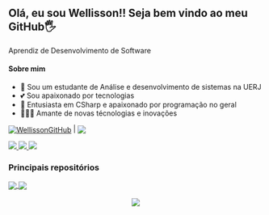 ## Olá, eu sou Wellisson!! Seja bem vindo ao meu GitHub🖐️

Aprendiz de Desenvolvimento de Software

#### Sobre mim
- 📖 Sou um estudante de Análise e desenvolvimento de sistemas na UERJ
- 💕 Sou apaixonado por tecnologias
- 🤩 Entusiasta em CSharp e apaixonado por programação no geral
- 👨🏿‍💻 Amante de novas técnologias e inovações

<a href="https://github.com/wellissonreis"><img align="center" src="https://github-readme-stats.vercel.app/api?username=wellissonreis&show_icons=true&include_all_commits=true&theme=buefy&hide_border=true" alt="WellissonGitHub" /></a> | <a href="https://github.com/wellissonreis"><img align="center" src="https://github-readme-stats.vercel.app/api/top-langs/?username=wellissonreis&layout=compact&theme=buefy&hide_border=true" /></a>


<div>
 <a href="https://www.linkedin.com/in/wellisson-reis2712/"> <img src="https://img.shields.io/badge/LinkedIn-0077B5?style=for-the-badge&logo=linkedin&logoColor=white"> </a>
 <a href="mailto:Wellissonsilvareis28@gmail.com"> <img src="https://img.shields.io/badge/Gmail-D14836?style=for-the-badge&logo=gmail&logoColor=white"> </a>
 <a href="mailto:Wellissonsilvareis28@hotmail.com"> <img src="https://img.shields.io/badge/Microsoft_Outlook-0078D4?style=for-the-badge&logo=microsoft-outlook&logoColor=white"> </a>
 
</div>

### Principais repositórios
<a href="https://github.com/wellissonreis/API-de-Videos">
  <img align="center" src="https://github-readme-stats.vercel.app/api/pin/?username=wellissonreis&repo=API-de-Videos&theme=buefy" />
</a>
<a href="https://github.com/wellissonreis/RepositoriosGitHubApi">
  <img align="center" src="https://github-readme-stats.vercel.app/api/pin/?username=wellissonreis&repo=RepositoriosGitHubApi&theme=buefy" />
</a>
<br />
<br />

<div align= "center">
  <img src="https://i.pinimg.com/originals/e4/26/70/e426702edf874b181aced1e2fa5c6cde.gif" />
</div>
